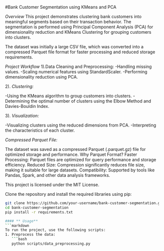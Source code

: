 #Bank Customer Segmentation using KMeans and PCA

*Overview*
This project demonstrates clustering bank customers into meaningful segments based on their transaction behavior. The segmentation is performed using Principal Component Analysis (PCA) for dimensionality reduction and KMeans Clustering for grouping customers into clusters.

The dataset was initially a large CSV file, which was converted into a compressed Parquet file format for faster processing and reduced storage requirements.

*Project Workflow*
1).Data Cleaning and Preprocessing:
-Handling missing values.
-Scaling numerical features using StandardScaler.
-Performing dimensionality reduction using PCA.

2). *Clustering:*

-Using the KMeans algorithm to group customers into clusters.
-Determining the optimal number of clusters using the Elbow Method and Davies-Bouldin Index.

3). *Visualization:*

-Visualizing clusters using the reduced dimensions from PCA.
-Interpreting the characteristics of each cluster.

*Compressed Parquet File:*

The dataset was saved as a compressed Parquet (.parquet.gz) file for optimized storage and performance.
Why Parquet Format?
Faster Processing: Parquet files are optimized for query performance and storage efficiency.
Reduced Size: Compression significantly reduces file size, making it suitable for large datasets.
Compatibility: Supported by tools like Pandas, Spark, and other data analysis frameworks.


This project is licensed under the MIT License.


Clone the repository and install the required libraries using pip:
```bash
git clone https://github.com/your-username/bank-customer-segmentation.git
cd bank-customer-segmentation
pip install -r requirements.txt

#### ** Usage**
```markdown
To run the project, use the following scripts:
1. Preprocess the data:
   ```bash
   python scripts/data_preprocessing.py
